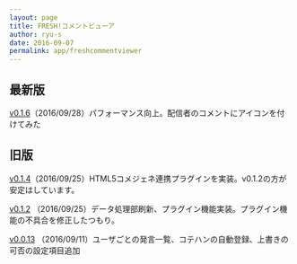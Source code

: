 ```yaml
---
layout: page
title: FRESH!コメントビューア
author: ryu-s
date: 2016-09-07
permalink: app/freshcommentviewer
---
```



## 最新版
[v0.1.6](https://github.com/ryu-s/AbemaFreshCommentViewer/releases/download/v0.1.6/AbemaFreshCommentViewer_v0.1.6.zip)（2016/09/28）パフォーマンス向上。配信者のコメントにアイコンを付けてみた  

## 旧版
[v0.1.4](https://github.com/ryu-s/AbemaFreshCommentViewer/releases/download/v0.1.4/AbemaFreshCommentViewer_v0.1.4.zip)（2016/09/25）HTML5コメジェネ連携プラグインを実装。v0.1.2の方が安定はしています。  

[v0.1.2](https://github.com/ryu-s/AbemaFreshCommentViewer/releases/download/v0.1.2/AbemaFreshCommentViewer_v0.1.2.zip) （2016/09/25）データ処理部刷新、プラグイン機能実装。プラグイン機能の不具合を修正したつもり。  

[v0.0.13](https://github.com/ryu-s/AbemaFreshCommentViewer/releases/download/v0.0.13/AbemaFreshCommentViewer_v0.0.13.zip) （2016/09/11）ユーザごとの発言一覧、コテハンの自動登録、上書きの可否の設定項目追加
